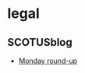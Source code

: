 # legal

## SCOTUSblog
- [Monday round-up](http://www.scotusblog.com/2015/10/monday-round-up-277/)


